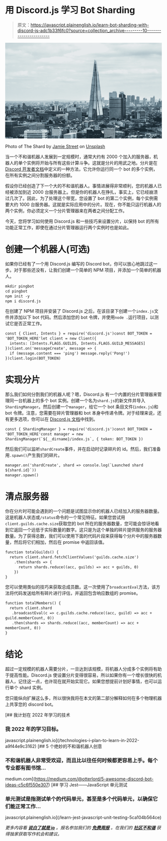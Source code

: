 # 用 Discord.js 学习 Bot Sharding

> 原文：<https://javascript.plainenglish.io/learn-bot-sharding-with-discord-js-adc1b33f6fc0?source=collection_archive---------10----------------------->

![](img/a74a22842aff170b99334c003aa5ace4.png)

Photo of The Shard by [Jamie Street](https://unsplash.com/@jamie452?utm_source=medium&utm_medium=referral) on [Unsplash](https://unsplash.com?utm_source=medium&utm_medium=referral)

当一个不和谐机器人发展到一定规模时，通常大约有 2000 个加入的服务器，机器人的单个实例将开始与所有这些计算斗争。这就是分片的用武之地。分片是在 [Discord 开发者文档](https://discord.com/developers/docs/topics/gateway#sharding)中定义的一种方法，它允许你运行同一个 bot 的多个实例，在所有实例之间分割服务器的份额。

假设你已经创造了下一个大的不和谐机器人。事情进展得非常顺利，您的机器人已经被添加到近 2000 台服务器上。但是你的机器人在挣扎，事实上，它已经崩溃过几次了。因此，为了处理这个带宽，您设置了 bot 的第二个实例，每个实例需要大约 1000 台服务器。这就是实际应用中的分片。现在，你不能只运行机器人的两个实例，你必须定义一个分片管理器来在两者之间分配工作。

今天，您将学习如何使用 Discord.js 和一些技巧来设置分片，以保持 bot 的所有功能正常工作，即使在通过分片管理器运行两个实例时也是如此。

# **创建一个机器人(可选)**

如果你已经有了一个用 Discord.js 编写的 Discord bot，你可以放心地跳过这一步。对于那些还没有，让我们创建一个简单的 NPM 项目，并添加一个简单的机器人。

```
mkdir pingbot
cd pingbot
npm init -y
npm i discord.js
```

在创建了 NPM 项目并安装了 Discord.js 之后，在该目录下创建一个`index.js`文件并添加以下 bot 代码。然后添加您的 bot 令牌，并使用`node .`运行项目，以测试它是否正常工作。

```
const { Client, Intents } = require('discord.js')const BOT_TOKEN = 'BOT_TOKEN_HERE'let client = new Client({
  intents: [Intents.FLAGS.GUILDS, Intents.FLAGS.GUILD_MESSAGES]
})client.on('messageCreate', message => {
  if (message.content === 'ping') message.reply('Pong!')
})client.login(BOT_TOKEN)
```

# 实现分片

那么我们如何分割我们的机器人呢？嗯，Discord.js 有一个内置的分片管理器来管理同一台机器上的多个 bot 实例。创建一个名为`shard.js`的新文件并导入`ShardingManager`。然后创建一个`manager`，给它一个 bot 条目文件(`index.js`)和 bot 令牌。注意，您需要在碎片管理器和 bot 本身中传递令牌。对于经理来说，还有更多选项，你可以在 [Discord.js 文档](https://discord.js.org/#/docs/main/stable/class/ShardingManager)中找到。

```
const { ShardingManager } = require('discord.js')const BOT_TOKEN = 'BOT_TOKEN_HERE'const manager = new ShardingManager(`${__dirname}/index.js`, { token: BOT_TOKEN })
```

然后我们可以监听`shardCreate`事件，并在启动时记录碎片的 id。然后，我们准备用`.spawn()`产生我们的碎片。

```
manager.on('shardCreate', shard => console.log(`Launched shard ${shard.id}`))
manager.spawn()
```

# **清点服务器**

你在分片时可能会遇到的一个问题是试图显示你的机器人已经加入的服务器数量。这是机器人状态或`/status`命令的一个常见特征。如果您尝试用`client.guilds.cache.size`获取您的 bot 所在的服务器数量，您可能会惊讶地看到它返回一个远低于实际数量的数字。这只是为这个单独的碎片提供服务的服务器数量。为了获得总数，我们可以使用下面的代码片段来获得每个分片中的服务器数量，然后将它们相加，然后在 promise 中返回该值。

```
function totalGuilds() {
  return client.shard.fetchClientValues('guilds.cache.size')
    .then(shards => {
      return shards.reduce((acc, guilds) => acc + guilds, 0)
    })
}
```

您可以使用类似的技巧来获取总成员数。这一次使用了`broadcastEval`方法，该方法将代码发送给所有碎片进行评估，并返回包含响应数组的 promise。

```
function totalMembers() {
  return client.shard
   .broadcastEval(c => c.guilds.cache.reduce((acc, guild) => acc + guild.memberCount, 0))
   .then(shards => shards.reduce((acc, memberCount) => acc + memberCount, 0))
}
```

# **结论**

超过一定规模的机器人需要分片，一旦达到该规模，将机器人分成多个实例将有助于提高性能。Discord.js 使设置分片变得很容易，所以如果你有一个增长很快的机器人，记住这一点，也许现在就开始实现它。如果您想提前计划好事情，也可以运行单个 shard 实例。

您只能纵向扩展这么多，所以很快我将在本文的第二部分解释如何在多个物理机器上共享您的 discord bot。

[](/technologies-i-plan-to-learn-in-2022-a9f44e9c3162) [## 我计划在 2022 年学习的技术

### 我 2022 年的学习目标。

javascript.plainenglish.io](/technologies-i-plan-to-learn-in-2022-a9f44e9c3162) [](https://medium.com/@otterlord/5-awesome-discord-bot-ideas-c5c6f550e307) [## 5 个绝妙的不和谐机器人创意

### 不和谐机器人非常受欢迎，而且比以往任何时候都更容易上手。每个专业都有图书馆…

medium.com](https://medium.com/@otterlord/5-awesome-discord-bot-ideas-c5c6f550e307) [](/learn-jest-javascript-unit-testing-5ca104b564ce) [## 学习 Jest——JavaScript 单元测试

### 单元测试是指测试单个的代码单元，甚至是多个代码单元，以确保它们能正常工作…

javascript.plainenglish.io](/learn-jest-javascript-unit-testing-5ca104b564ce) 

*更多内容看* [***说白了就是 io***](http://plainenglish.io/) *。报名参加我们的* [***免费周报***](http://newsletter.plainenglish.io/) *。在我们的* [***社区不和谐***](https://discord.gg/GtDtUAvyhW) *获得独家获取写作机会和建议。*
